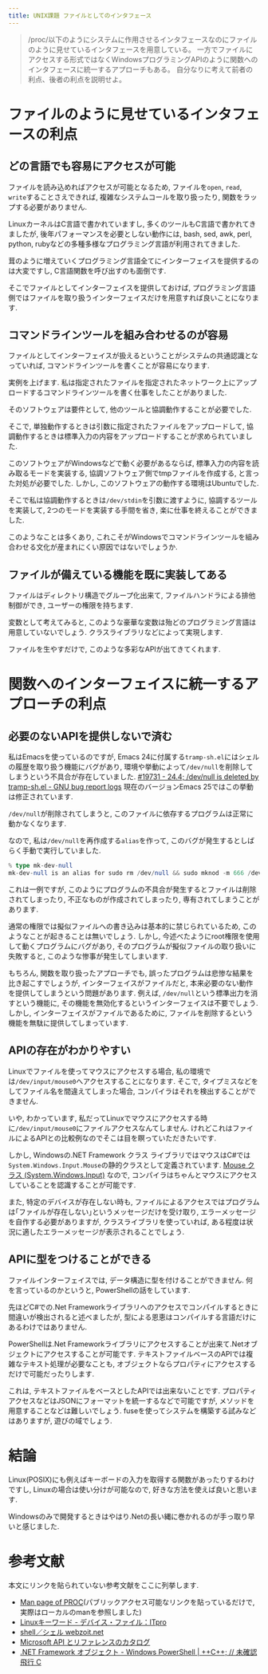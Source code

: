 ```yaml
---
title: UNIX課題 ファイルとしてのインタフェース
---
```


> /proc/以下のようにシステムに作用させるインタフェースなのにファイルのように見せているインタフェースを用意している。
> 一方でファイルにアクセスする形式ではなくWindowsプログラミングAPIのように関数へのインタフェースに統一するアプローチもある。
> 自分なりに考えて前者の利点、後者の利点を説明せよ。

# ファイルのように見せているインタフェースの利点

## どの言語でも容易にアクセスが可能

ファイルを読み込めればアクセスが可能となるため,
ファイルを`open`, `read`, `write`することさえできれば,
複雑なシステムコールを取り扱ったり,
関数をラップする必要がありません.

LinuxカーネルはC言語で書かれていますし,
多くのツールもC言語で書かれてきましたが,
後年パフォーマンスを必要としない動作には,
bash, sed, awk, perl, python, rubyなどの多種多様なプログラミング言語が利用されてきました.

茸のように増えていくプログラミング言語全てにインターフェイスを提供するのは大変ですし,
C言語関数を呼び出すのも面倒です.

そこでファイルとしてインターフェイスを提供しておけば,
プログラミング言語側ではファイルを取り扱うインターフェイスだけを用意すれば良いことになります.

## コマンドラインツールを組み合わせるのが容易

ファイルとしてインターフェイスが扱えるということがシステムの共通認識となっていれば,
コマンドラインツールを書くことが容易になります.

実例を上げます.
私は指定されたファイルを指定されたネットワーク上にアップロードするコマンドラインツールを書く仕事をしたことがありました.

そのソフトウェアは要件として,
他のツールと協調動作することが必要でした.

そこで,
単独動作するときは引数に指定されたファイルをアップロードして,
協調動作するときは標準入力の内容をアップロードすることが求められていました.

このソフトウェアがWindowsなどで動く必要があるならば,
標準入力の内容を読み取るモードを実装する,
協調ソフトウェア側でtmpファイルを作成する,
と言った対処が必要でした.
しかし,
このソフトウェアの動作する環境はUbuntuでした.

そこで私は協調動作するときは`/dev/stdin`を引数に渡すように,
協調するツールを実装して,
2つのモードを実装する手間を省き,
楽に仕事を終えることができました.

このようなことは多くあり,
これこそがWindowsでコマンドラインツールを組み合わせる文化が産まれにくい原因ではないでしょうか.

## ファイルが備えている機能を既に実装してある

ファイルはディレクトリ構造でグループ化出来て,
ファイルハンドラによる排他制御ができ,
ユーザーの権限を持ちます.

変数として考えてみると,
このような豪華な変数は殆どのプログラミング言語は用意していないでしょう.
クラスライブラリなどによって実現します.

ファイルを生やすだけで,
このような多彩なAPIが出てきてくれます.

# 関数へのインターフェイスに統一するアプローチの利点

## 必要のないAPIを提供しないで済む

私はEmacsを使っているのですが,
Emacs 24に付属する`tramp-sh.el`にはシェルの履歴を取り扱う機能にバグがあり,
環境や挙動によって`/dev/null`を削除してしまうという不具合が存在していました.
[#19731 - 24.4; /dev/null is deleted by tramp-sh.el - GNU bug report logs](https://debbugs.gnu.org/cgi/bugreport.cgi?bug=19731)
現在のバージョンEmacs 25ではこの挙動は修正されています.

`/dev/null`が削除されてしまうと,
このファイルに依存するプログラムは正常に動かなくなります.

なので,
私は`/dev/null`を再作成する`alias`を作って,
このバグが発生するとしばらく手動で実行していました.

~~~hs
% type mk-dev-null
mk-dev-null is an alias for sudo rm /dev/null && sudo mknod -m 666 /dev/null c 1 3
~~~

これは一例ですが,
このようにプログラムの不具合が発生するとファイルは削除されてしまったり,
不正なものが作成されてしまったり,
専有されてしまうことがあります.

通常の権限では擬似ファイルへの書き込みは基本的に禁じられているため,
このようなことが起きることは無いでしょう.
しかし,
今述べたようにroot権限を使用して動くプログラムにバグがあり,
そのプログラムが擬似ファイルの取り扱いに失敗すると,
このような惨事が発生してしまいます.

もちろん,
関数を取り扱ったアプローチでも,
誤ったプログラムは悲惨な結果を比き起こすでしょうが,
インターフェイスがファイルだと,
本来必要のない動作を提供してしまうという問題があります.
例えば,
`/dev/null`という標準出力を消すという機能に,
その機能を無効化するというインターフェイスは不要でしょう.
しかし,
インターフェイスがファイルであるために,
ファイルを削除するという機能を無駄に提供してしまっています.

## APIの存在がわかりやすい

Linuxでファイルを使ってマウスにアクセスする場合,
私の環境では`/dev/input/mouse0`へアクセスすることになります.
そこで,
タイプミスなどをしてファイル名を間違えてしまった場合,
コンパイラはそれを検出することができません.

いや,
わかっています,
私だってLinuxでマウスにアクセスする時に`/dev/input/mouse0`にファイルアクセスなんてしません.
けれどこれはファイルによるAPIとの比較例なのでそこは目を瞑っていただきたいです.

しかし,
Windowsの.NET Framework クラス ライブラリではマウスはC#では`System.Windows.Input.Mouse`の静的クラスとして定義されています.
[Mouse クラス (System.Windows.Input)](https://msdn.microsoft.com/ja-jp/library/system.windows.input.mouse(v=vs.110).aspx)
なので,
コンパイラはちゃんとマウスにアクセスしていることを認識することが可能です.

また,
特定のデバイスが存在しない時も,
ファイルによるアクセスではプログラムは｢ファイルが存在しない｣というメッセージだけを受け取り,
エラーメッセージを自作する必要がありますが,
クラスライブラリを使っていれば,
ある程度は状況に適したエラーメッセージが表示されることでしょう.

## APIに型をつけることができる

ファイルインターフェイスでは,
データ構造に型を付けることができません.
何を言っているのかというと,
PowerShellの話をしています.

先ほどC#での.Net Frameworkライブラリへのアクセスでコンパイルするときに間違いが検出されると述べましたが,
型による恩恵はコンパイルする言語だけにあるわけではありません.

PowerShellは.Net Frameworkライブラリにアクセスすることが出来て.Netオブジェクトにアクセスすることが可能です.
テキストファイルベースのAPIでは複雑なテキスト処理が必要なことも,
オブジェクトならプロパティにアクセスするだけで可能だったりします.

これは,
テキストファイルをベースとしたAPIでは出来ないことです.
プロパティアクセスなどはJSONにフォーマットを統一するなどで可能ですが,
メソッドを用意することなどは難しいでしょう.
fuseを使ってシステムを構築する試みなどはありますが,
遊びの域でしょう.

# 結論

Linux(POSIX)にも例えばキーボードの入力を取得する関数があったりするわけですし,
Linuxの場合は使い分けが可能なので,
好きな方法を使えば良いと思います.

Windowsのみで開発するときはやはり.Netの長い縄に巻かれるのが手っ取り早いと感じました.

# 参考文献

本文にリンクを貼られていない参考文献をここに列挙します.

* [Man page of PROC](https://linuxjm.osdn.jp/html/LDP_man-pages/man5/proc.5.html)(パブリックアクセス可能なリンクを貼っているだけで, 実際はローカルのmanを参照しました)
* [Linuxキーワード - デバイス・ファイル：ITpro](http://itpro.nikkeibp.co.jp/article/Keyword/20070420/269052/)
* [shell／シェル webzoit.net](http://www.webzoit.net/hp/it/internet/homepage/env/cs/server/os/type/unix/linux/shell/)
* [Microsoft API とリファレンスのカタログ](https://msdn.microsoft.com/library)
* [.NET Framework オブジェクト - Windows PowerShell | ++C++; // 未確認飛行 C](http://ufcpp.net/study/powershell/dotnet.html)
